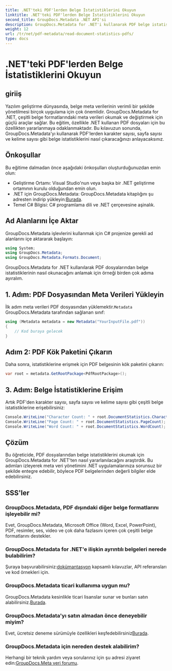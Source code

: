 ```yaml
---
title: .NET'teki PDF'lerden Belge İstatistiklerini Okuyun
linktitle: .NET'teki PDF'lerden Belge İstatistiklerini Okuyun
second_title: GroupDocs.Metadata .NET API'si
description: GroupDocs.Metadata for .NET'i kullanarak PDF belge istatistiklerini nasıl çıkaracağınızı öğrenin. Belge yönetimi yeteneklerinizi zahmetsizce geliştirin.
weight: 12
url: /tr/net/pdf-metadata/read-document-statistics-pdfs/
type: docs
---
```

# .NET'teki PDF'lerden Belge İstatistiklerini Okuyun

## giriiş
Yazılım geliştirme dünyasında, belge meta verilerinin verimli bir şekilde yönetilmesi birçok uygulama için çok önemlidir. GroupDocs.Metadata for .NET, çeşitli belge formatlarındaki meta verileri okumak ve değiştirmek için güçlü araçlar sağlar. Bu eğitim, özellikle .NET kullanan PDF dosyaları için bu özellikten yararlanmaya odaklanmaktadır. Bu kılavuzun sonunda, GroupDocs.Metadata'yı kullanarak PDF'lerden karakter sayısı, sayfa sayısı ve kelime sayısı gibi belge istatistiklerini nasıl çıkaracağınızı anlayacaksınız.
## Önkoşullar
Bu eğitime dalmadan önce aşağıdaki önkoşulları oluşturduğunuzdan emin olun:
- Geliştirme Ortamı: Visual Studio'nun veya başka bir .NET geliştirme ortamının kurulu olduğundan emin olun.
-  .NET için GroupDocs.Metadata: GroupDocs.Metadata kitaplığını şu adresten indirip yükleyin:[Burada](https://releases.groupdocs.com/metadata/net/).
- Temel C# Bilgisi: C# programlama dili ve .NET çerçevesine aşinalık.

## Ad Alanlarını İçe Aktar
GroupDocs.Metadata işlevlerini kullanmak için C# projenize gerekli ad alanlarını içe aktararak başlayın:
```csharp
using System;
using GroupDocs.Metadata;
using GroupDocs.Metadata.Formats.Document;
```

GroupDocs.Metadata for .NET kullanılarak PDF dosyalarından belge istatistiklerinin nasıl okunacağını anlamak için örneği birden çok adıma ayıralım.
## 1. Adım: PDF Dosyasından Meta Verileri Yükleyin
 İlk adım meta verileri PDF dosyasından yüklemektir.`Metadata` GroupDocs.Metadata tarafından sağlanan sınıf:
```csharp
using (Metadata metadata = new Metadata("YourInputFile.pdf"))
{
    // Kod buraya gelecek
}
```
## Adım 2: PDF Kök Paketini Çıkarın
Daha sonra, istatistiklerine erişmek için PDF belgesinin kök paketini çıkarın:
```csharp
var root = metadata.GetRootPackage<PdfRootPackage>();
```
## 3. Adım: Belge İstatistiklerine Erişim
Artık PDF'den karakter sayısı, sayfa sayısı ve kelime sayısı gibi çeşitli belge istatistiklerine erişebilirsiniz:
```csharp
Console.WriteLine("Character Count: " + root.DocumentStatistics.CharacterCount);
Console.WriteLine("Page Count: " + root.DocumentStatistics.PageCount);
Console.WriteLine("Word Count: " + root.DocumentStatistics.WordCount);
```

## Çözüm
Bu öğreticide, PDF dosyalarından belge istatistiklerini okumak için GroupDocs.Metadata for .NET'ten nasıl yararlanılacağını araştırdık. Bu adımları izleyerek meta veri yönetimini .NET uygulamalarınıza sorunsuz bir şekilde entegre edebilir, böylece PDF belgelerinden değerli bilgiler elde edebilirsiniz.

## SSS'ler
### GroupDocs.Metadata, PDF dışındaki diğer belge formatlarını işleyebilir mi?
Evet, GroupDocs.Metadata, Microsoft Office (Word, Excel, PowerPoint), PDF, resimler, ses, video ve çok daha fazlasını içeren çok çeşitli belge formatlarını destekler.
### GroupDocs.Metadata for .NET'e ilişkin ayrıntılı belgeleri nerede bulabilirim?
 Şuraya başvurabilirsiniz:[dokümantasyon](https://tutorials.groupdocs.com/metadata/net/) kapsamlı kılavuzlar, API referansları ve kod örnekleri için.
### GroupDocs.Metadata ticari kullanıma uygun mu?
 GroupDocs.Metadata kesinlikle ticari lisanslar sunar ve bunları satın alabilirsiniz.[Burada](https://purchase.groupdocs.com/buy).
### GroupDocs.Metadata'yı satın almadan önce deneyebilir miyim?
 Evet, ücretsiz deneme sürümüyle özellikleri keşfedebilirsiniz[Burada](https://releases.groupdocs.com/).
### GroupDocs.Metadata için nereden destek alabilirim?
 Herhangi bir teknik yardım veya sorularınız için şu adresi ziyaret edin:[GroupDocs.Meta veri forumu](https://forum.groupdocs.com/c/metadata/14).